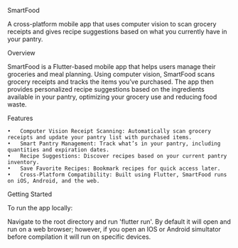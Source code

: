 SmartFood

A cross-platform mobile app that uses computer vision to scan grocery receipts and gives recipe suggestions based on what you currently have in your pantry.

Overview

SmartFood is a Flutter-based mobile app that helps users manage their groceries and meal planning. Using computer vision, SmartFood scans grocery receipts and tracks the items you’ve purchased. The app then provides personalized recipe suggestions based on the ingredients available in your pantry, optimizing your grocery use and reducing food waste.

Features

	•	Computer Vision Receipt Scanning: Automatically scan grocery receipts and update your pantry list with purchased items.
	•	Smart Pantry Management: Track what’s in your pantry, including quantities and expiration dates.
	•	Recipe Suggestions: Discover recipes based on your current pantry inventory.
	•	Save Favorite Recipes: Bookmark recipes for quick access later.
	•	Cross-Platform Compatibility: Built using Flutter, SmartFood runs on iOS, Android, and the web.

Getting Started

To run the app locally:

Navigate to the root directory and run 'flutter run'. By default it will open and run on a web browser;
however, if you open an IOS or Android simultator before compilation it will run on specific devices.
